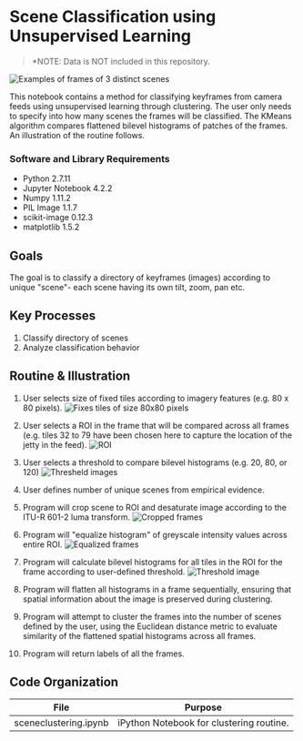 # Scene Classification using Unsupervised Learning

>*NOTE: Data is NOT included in this repository.

![Examples of frames of 3 distinct scenes](http://i.imgur.com/IZZeoBf.jpg)

This notebook contains a method for classifying keyframes from camera feeds using unsupervised learning through clustering.  The user only needs to specify into how many scenes the frames will be classified.  The KMeans algorithm compares flattened bilevel histograms of patches of the frames.  An illustration of the routine follows.

### Software and Library Requirements
* Python 2.7.11
* Jupyter Notebook 4.2.2
* Numpy 1.11.2
* PIL Image 1.1.7
* scikit-image 0.12.3
* matplotlib 1.5.2

## Goals
The goal is to classify a directory of keyframes (images) according to unique "scene"- each scene having its own tilt, zoom, pan etc.

## Key Processes
1. Classify directory of scenes
2. Analyze classification behavior

## Routine & Illustration
1. User selects size of fixed tiles according to imagery features (e.g. 80 x 80 pixels).
![Fixes tiles of size 80x80 pixels](http://i.imgur.com/VOhYXWe.jpg)

2. User selects a ROI in the frame that will be compared across all frames (e.g. tiles 32 to 79 have been chosen here to capture the location of the jetty in the feed).
![ROI](http://i.imgur.com/H0mvs6F.jpg)

3. User selects a threshold to compare bilevel histograms (e.g. 20, 80, or 120)
![Thresheld images](http://i.imgur.com/HtY2Y4K.jpg)

4. User defines number of unique scenes from empirical evidence.
5. Program will crop scene to ROI and desaturate image according to the ITU-R 601-2 luma transform.
![Cropped frames](http://i.imgur.com/slProXZ.jpg)

6. Program will "equalize histogram" of greyscale intensity values across entire ROI.
![Equalized frames](http://i.imgur.com/lTvFOH2.jpg)

7. Program will calculate bilevel histograms for all tiles in the ROI for the frame according to user-defined threshold.
![Threshold image](http://i.imgur.com/0nzLr2Y.jpg)

8. Program will flatten all histograms in a frame sequentially, ensuring that spatial information about the image is preserved during clustering.
9. Program will attempt to cluster the frames into the number of scenes defined by the user, using the Euclidean distance metric to evaluate similarity of the flattened spatial histograms across all frames.
10. Program will return labels of all the frames.

## Code Organization

File | Purpose
------------ | -------------
sceneclustering.ipynb |	iPython Notebook for clustering routine.
